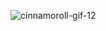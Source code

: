 ![cinnamoroll-gif-12](https://github.com/user-attachments/assets/7e74f40d-8570-4d2f-addf-67c934817777)
